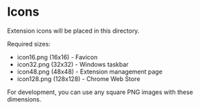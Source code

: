 # Icons

Extension icons will be placed in this directory.

Required sizes:
- icon16.png (16x16) - Favicon
- icon32.png (32x32) - Windows taskbar
- icon48.png (48x48) - Extension management page
- icon128.png (128x128) - Chrome Web Store

For development, you can use any square PNG images with these dimensions.